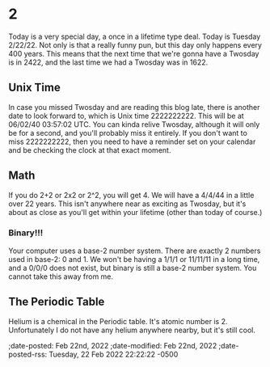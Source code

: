 # 2
Today is a very special day, a once in a lifetime type deal. Today is Tuesday 2/22/22. Not only is that a really funny pun, but this day only happens every 400 years. This means that the next time that we're gonna have a Twosday is in 2422, and the last time we had a Twosday was in 1622.

## Unix Time
In case you missed Twosday and are reading this blog late, there is another date to look forward to, which is Unix time 2222222222. This will be at 06/02/40 03:57:02 UTC. You can kinda relive Twosday, although it will only be for a second, and you'll probably miss it entirely. If you don't want to miss 2222222222, then you need to have a reminder set on your calendar and be checking the clock at that exact moment.

## Math
If you do 2+2 or 2x2 or 2^2, you will get 4. We will have a 4/4/44 in a little over 22 years. This isn't anywhere near as exciting as Twosday, but it's about as close as you'll get within your lifetime (other than today of course.)

### Binary!!!
Your computer uses a base-2 number system. There are exactly 2 numbers used in base-2: 0 and 1. We won't be having a 1/1/1 or 11/11/11 in a long time, and a 0/0/0 does not exist, but binary is still a base-2 number system. You cannot take this away from me.

## The Periodic Table
Helium is a chemical in the Periodic table. It's atomic number is 2. Unfortunately I do not have any helium anywhere nearby, but it's still cool.

;date-posted: Feb 22nd, 2022
;date-modified: Feb 22nd, 2022
;date-posted-rss: Tuesday, 22 Feb 2022 22:22:22 -0500
